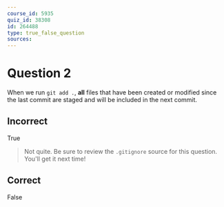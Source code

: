 ```yaml
---
course_id: 5935
quiz_id: 38308
id: 264488
type: true_false_question
sources:
---
```


# Question 2

When we run `git add .`, **all** files that have been created or modified since
the last commit are staged and will be included in the next commit.&nbsp;

## Incorrect

True

> Not quite. Be sure to review the `.gitignore` source for this question. You'll
> get it next time!

## Correct

False
